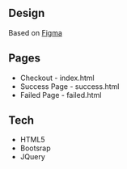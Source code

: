 ## Design
Based on [Figma](https://www.figma.com/file/HMub8NvbEsUb34wxDbTj05/indy-hot-tub-check-out-page?node-id=16%3A1612&t=VfPJGUg85xEYVjfT-0)

## Pages
* Checkout - index.html
* Success Page - success.html
* Failed Page - failed.html

## Tech
* HTML5
* Bootsrap
* JQuery
